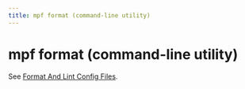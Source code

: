 ```yaml
---
title: mpf format (command-line utility)
---
```


# mpf format (command-line utility)


See [Format And Lint Config Files](../../tools/format.md).
